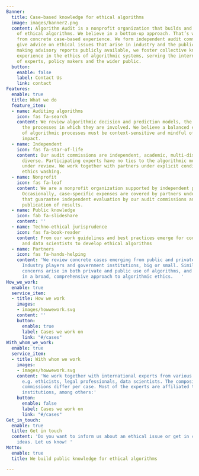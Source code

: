 ```yaml
---
Banner:
  title: Case-based knowledge for ethical algorithms
  image: images/banner2.png
  content: Algorithm Audit is a nonprofit organization that builds and shares knowledge
    of ethical algorithms. We believe in a bottom-up approach. That’s why we start
    from concrete case-based experience. We form independent audit commissions to
    give advice on ethical issues that arise in industry and the public sector. By
    making advisory reports publicly available, we foster collective knowledge and
    experience in the ethics of algorithmic systems, serving the international community
    of experts, policy makers and the wider public.
  button:
    enable: false
    label: Contact Us
    link: contact
Features:
  enable: true
  title: What we do
  feature_item:
  - name: Auditing algorithms
    icon: fas fa-search
    content: We review algorithmic decision and prediction models, the data used and
      the processes in which they are involved. We believe a balanced ethical judgment
      of algorithmic processes must be context-sensitive and mindful of its societal
      impact.
  - name: Independent
    icon: fas fa-star-of-life
    content: Our audit commissions are independent, academic, multi-disciplinary and
      diverse. Participating experts have no ties to the algorithmic methods or organizations
      under review. We work together with partners under explicit conditions to avoid
      ethics washing.
  - name: Nonprofit
    icon: fas fa-leaf
    content: We are a nonprofit organization supported by independent public funding.
      Occasionally, case-specific expenses are covered by partners under conditions
      that guarantee independent evaluation by our audit commissions and transparant
      publication of results.
  - name: Public knowledge
    icon: fab fa-slideshare
    content: ''
  - name: Techno-ethical jurisprudence
    icon: fas fa-book-reader
    content: From our work guidelines and best practices emerge for code developers
      and data scientists to develop ethical algorithms
  - name: Partners
    icon: fas fa-hands-helping
    content: 'We review concrete cases emerging from public and private organisations.
      Industry players and government institutions, big or small. Similar ethical
      concerns arise in both private and public use of algorithms, and we believe
      in a broad, comprehensive approach to algorithmic ethics.   '
How_we_work:
  enable: true
  service_item:
  - title: How we work
    images:
    - images/howwework.svg
    content: ''
    button:
      enable: true
      label: Cases we work on
      link: "#/cases"
With_whom_we_work:
  enable: true
  service_item:
  - title: With whom we work
    images:
    - images/howwework.svg
    content: 'We work together with international experts from various background,
      e.g. ethicists, legal professionals, data scientists. The composition of audit
      commissions differ per case. Most of the experts are affiliated to academic
      institutions, among others:'
    button:
      enable: false
      label: Cases we work on
      link: "#/cases"
Get_in_touch:
  enable: true
  title: Get in touch
  content: 'Do you want to inform us about an ethical issue or get in contact to share
    ideas. Let us know! '
Motto:
  enable: true
  title: We build public knowledge for ethical algorithms

---
```

